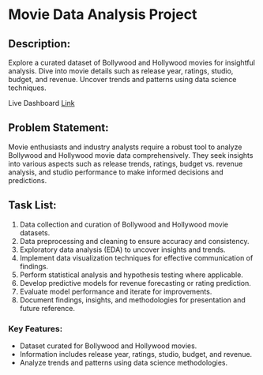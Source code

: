 # Movie Data Analysis Project

## Description:
Explore a curated dataset of Bollywood and Hollywood movies for insightful analysis. Dive into movie details such as release year, ratings, studio, budget, and revenue. Uncover trends and patterns using data science techniques.

Live Dashboard [Link](https://public.tableau.com/app/profile/prayuja.teli/viz/MovieDataAnalysisProject/Dashboard1)

## Problem Statement:
Movie enthusiasts and industry analysts require a robust tool to analyze Bollywood and Hollywood movie data comprehensively. They seek insights into various aspects such as release trends, ratings, budget vs. revenue analysis, and studio performance to make informed decisions and predictions.

## Task List:
1. Data collection and curation of Bollywood and Hollywood movie datasets.
2. Data preprocessing and cleaning to ensure accuracy and consistency.
3. Exploratory data analysis (EDA) to uncover insights and trends.
4. Implement data visualization techniques for effective communication of findings.
5. Perform statistical analysis and hypothesis testing where applicable.
6. Develop predictive models for revenue forecasting or rating prediction.
7. Evaluate model performance and iterate for improvements.
8. Document findings, insights, and methodologies for presentation and future reference.
   
### Key Features:
- Dataset curated for Bollywood and Hollywood movies.
- Information includes release year, ratings, studio, budget, and revenue.
- Analyze trends and patterns using data science methodologies.
